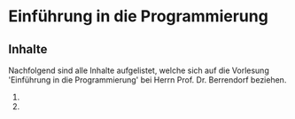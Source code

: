 # Einführung in die Programmierung


## Inhalte

Nachfolgend sind alle Inhalte aufgelistet, welche sich auf die Vorlesung 'Einführung in die Programmierung' bei
Herrn Prof. Dr. Berrendorf beziehen.

1. [](Informationen_EidP.md)
2. [](Phasen_und_Prozessmodelle.md)